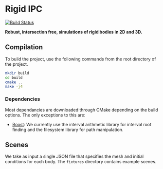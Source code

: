 # Rigid IPC

[![Build Status](https://travis-ci.com/geometryprocessing/fixing-collisions.svg?token=uiCkVsJXonpF1gk5xcRf&branch=master)](https://travis-ci.com/geometryprocessing/fixing-collisions)

**Robust, intersection free, simulations of rigid bodies in 2D and 3D.**

## Compilation

To build the project, use the following commands from the root directory of the project.

```bash
mkdir build
cd build
cmake ..
make -j4
```

### Dependencies

Most dependancies are downloaded through CMake depending on the build options.
The only exceptions to this are:

* [Boost](https://www.boost.org/): We currently use the interval arithmetic
library for interval root finding and the filesystem library for path
manipulation.

## Scenes

We take as input a single JSON file that specifies the mesh and initial
conditions for each body. The `fixtures` directory contains example scenes.
